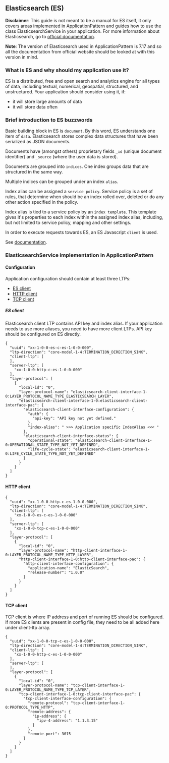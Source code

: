 ## Elasticsearch (ES)

**Disclaimer**: This guide is not meant to be a manual for ES itself,
it only covers areas implemented in ApplicationPattern and guides how to use
the class ElasticsearchService in your application. For more information about
Elasticsearch, go to [official documentation](https://www.elastic.co/guide/en/elasticsearch/reference/7.17/index.html).

**Note**: The version of Elasticsearch used in ApplicationPattern is 7.17 and so all the documentation from official website should be
looked at with this version in mind.

### What is ES and why should my application use it?

ES is a distributed, free and open search and analytics engine for all types of data, including textual, numerical, geospatial, structured, and unstructured. Your application should consider using it, if:
- it will store large amounts of data
- it will store data often

### Brief introduction to ES buzzwords

Basic building block in ES is `document`. By this word, ES understands one item of `data`. Elasticsearch stores complex data structures that have been serialized as JSON documents.

Documents have (amongst others) proprietary fields `_id` (unique document identifier) and `_source` (where the user data is stored).

Documents are grouped into `indices`. One index groups data that are structured in the same way.

Multiple indices can be grouped under an index `alias`.

Index alias can be assigned a `service policy`. Service policy is a set of rules, that determine when should be an index rolled over, deleted or do any other action specified in the policy. 

Index alias is tied to a service policy by an `index template`. This template gives it's properties to each index within the assigned index alias, including, but not limited to service policy, mapping and other settings. 

In order to execute requests towards ES, an ES Javascript `client` is used. 

See [documentation](https://www.elastic.co/guide/en/elasticsearch/client/javascript-api/7.17/api-reference.html).

### ElasticsearchService implementation in ApplicationPattern

#### Configuration

Application configuration should contain at least three LTPs:

* [ES client](#es-client)
* [HTTP client](#http-client)
* [TCP client](#tcp-client)

##### **ES client**
Elasticsearch client LTP contains API key and index alias. If your application needs to use more aliases, you need to have more client LTPs. API key should be configured on ES directly.
```
{
  "uuid": "xx-1-0-0-es-c-es-1-0-0-000",
  "ltp-direction": "core-model-1-4:TERMINATION_DIRECTION_SINK",
  "client-ltp": [
  ],
  "server-ltp": [
    "xx-1-0-0-http-c-es-1-0-0-000"
  ],
  "layer-protocol": [
    {
      "local-id": "0",
      "layer-protocol-name": "elasticsearch-client-interface-1-0:LAYER_PROTOCOL_NAME_TYPE_ELASTICSEARCH_LAYER",
      "elasticsearch-client-interface-1-0:elasticsearch-client-interface-pac": {
        "elasticsearch-client-interface-configuration": {
          "auth": {
            "api-key": "API key not yet defined."
          },
          "index-alias": " >>> Application specific IndexAlias <<< "
        },
        "elasticsearch-client-interface-status": {
          "operational-state": "elasticsearch-client-interface-1-0:OPERATIONAL_STATE_TYPE_NOT_YET_DEFINED",
          "life-cycle-state": "elasticsearch-client-interface-1-0:LIFE_CYCLE_STATE_TYPE_NOT_YET_DEFINED"
        }
      }
    }
  ]
}
```

#### **HTTP client**
```
{
  "uuid": "xx-1-0-0-http-c-es-1-0-0-000",
  "ltp-direction": "core-model-1-4:TERMINATION_DIRECTION_SINK",
  "client-ltp": [
    "xx-1-0-0-es-c-es-1-0-0-000"
  ],
  "server-ltp": [
    "xx-1-0-0-tcp-c-es-1-0-0-000"
  ],
  "layer-protocol": [
    {
      "local-id": "0",
      "layer-protocol-name": "http-client-interface-1-0:LAYER_PROTOCOL_NAME_TYPE_HTTP_LAYER",
      "http-client-interface-1-0:http-client-interface-pac": {
        "http-client-interface-configuration": {
          "application-name": "ElasticSearch",
          "release-number": "1.0.0"
        }
      }
    }
  ]
}
```

#### **TCP client**
TCP client is where IP address and port of running ES should be configured. If more ES clients are present in config file, they need to be all added here under client-ltp array.
```
{
  "uuid": "xx-1-0-0-tcp-c-es-1-0-0-000",
  "ltp-direction": "core-model-1-4:TERMINATION_DIRECTION_SINK",
  "client-ltp": [
    "xx-1-0-0-http-c-es-1-0-0-000"
  ],
  "server-ltp": [
  ],
  "layer-protocol": [
    {
      "local-id": "0",
      "layer-protocol-name": "tcp-client-interface-1-0:LAYER_PROTOCOL_NAME_TYPE_TCP_LAYER",
      "tcp-client-interface-1-0:tcp-client-interface-pac": {
        "tcp-client-interface-configuration": {
          "remote-protocol": "tcp-client-interface-1-0:PROTOCOL_TYPE_HTTP",
          "remote-address": {
            "ip-address": {
              "ipv-4-address": "1.1.3.15"
            }
          },
          "remote-port": 3015
        }
      }
    }
  ]
}
```